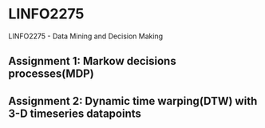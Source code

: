 # LINFO2275
LINFO2275 - Data Mining and Decision Making

## Assignment 1: Markow decisions processes(MDP)
## Assignment 2: Dynamic time warping(DTW) with 3-D timeseries datapoints
